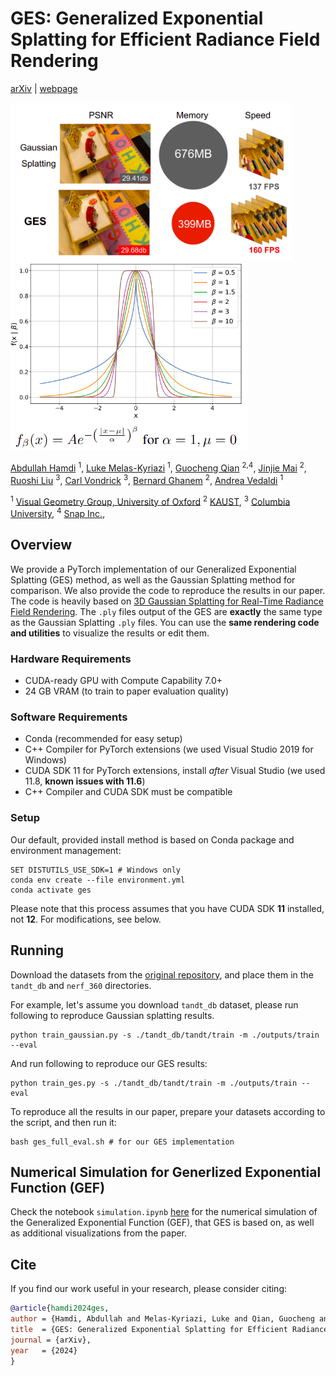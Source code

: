 # GES: Generalized Exponential Splatting for Efficient Radiance Field Rendering
[arXiv](https://arxiv.org/abs/0000.00000) | [webpage](https://abdullahamdi.com/ges/)

<img src="assets/teaser.png" width="450" /> <img src="assets/gef_eq.png" width="380" />

[Abdullah Hamdi](https://abdullahamdi.com/) <sup>1</sup>, [Luke Melas-Kyriazi](https://lukemelas.github.io/) <sup>1</sup>, [Guocheng Qian](https://guochengqian.github.io/) <sup>2,4</sup>, [Jinjie Mai](https://cemse.kaust.edu.sa/people/person/jinjie-mai) <sup>2</sup>, [Ruoshi Liu](https://ruoshiliu.github.io/) <sup>3</sup>, [Carl Vondrick](https://www.cs.columbia.edu/~vondrick/) <sup>3</sup>, [Bernard Ghanem](https://www.bernardghanem.com/) <sup>2</sup>, [Andrea Vedaldi](https://www.robots.ox.ac.uk/~vedaldi/) <sup>1</sup>

<sup>1</sup> [Visual Geometry Group, University of Oxford](http://www.robots.ox.ac.uk/~vgg/)
<sup>2</sup> [KAUST](https://www.kaust.edu.sa/),
<sup>3</sup> [Columbia University](https://www.columbia.edu/),
<sup>4</sup> [Snap Inc.](https://www.snap.com/),


## Overview

We provide a PyTorch implementation of our Generalized Exponential Splatting (GES) method, as well as the Gaussian Splatting method for comparison. We also provide the code to reproduce the results in our paper. The code is heavily based on [3D Gaussian Splatting for Real-Time Radiance Field Rendering](https://repo-sam.inria.fr/fungraph/3d-gaussian-splatting/). The `.ply` files output of the GES  are __exactly__ the same type as the Gaussian Splatting `.ply` files. You can use the __same rendering code and utilities__ to visualize the results or edit them. 


### Hardware Requirements

- CUDA-ready GPU with Compute Capability 7.0+
- 24 GB VRAM (to train to paper evaluation quality)

### Software Requirements
- Conda (recommended for easy setup)
- C++ Compiler for PyTorch extensions (we used Visual Studio 2019 for Windows)
- CUDA SDK 11 for PyTorch extensions, install *after* Visual Studio (we used 11.8, **known issues with 11.6**)
- C++ Compiler and CUDA SDK must be compatible

### Setup

Our default, provided install method is based on Conda package and environment management:
```shell
SET DISTUTILS_USE_SDK=1 # Windows only
conda env create --file environment.yml
conda activate ges
```
Please note that this process assumes that you have CUDA SDK **11** installed, not **12**. For modifications, see below.


## Running
Download the datasets from the [original repository](https://repo-sam.inria.fr/fungraph/3d-gaussian-splatting/), and place them in the `tandt_db` and `nerf_360` directories.


For example, let's assume you download `tandt_db` dataset, please run following to reproduce Gaussian splatting results.
```
python train_gaussian.py -s ./tandt_db/tandt/train -m ./outputs/train --eval 
```

And run following to reproduce our GES results:

```
python train_ges.py -s ./tandt_db/tandt/train -m ./outputs/train --eval 
```



To reproduce all the results in our paper, prepare your datasets according to the script, and then run it:

```
bash ges_full_eval.sh # for our GES implementation
```



## Numerical Simulation for Generlized Exponential Function (GEF)

Check the notebook `simulation.ipynb` [here](https://github.com/ajhamdi/ges-splatting/blob/main/simulation.ipynb) for the numerical simulation of the Generalized Exponential Function (GEF), that GES is based on, as well as additional visualizations from the paper.

## Cite
If you find our work useful in your research, please consider citing:

```bibtex
@article{hamdi2024ges,
author = {Hamdi, Abdullah and Melas-Kyriazi, Luke and Qian, Guocheng and Mai, Jinjie and Liu, Ruoshi and Vondrick, Carl and Ghanem, Bernard and Vedaldi, Andrea},
title  = {GES: Generalized Exponential Splatting for Efficient Radiance Field Rendering},
journal = {arXiv},
year   = {2024}
}
```
